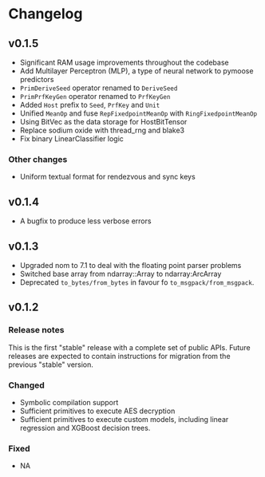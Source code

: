 # Changelog

## v0.1.5

- Significant RAM usage improvements throughout the codebase
- Add Multilayer Perceptron (MLP), a type of neural network to pymoose predictors
- `PrimDeriveSeed` operator renamed to `DeriveSeed`
- `PrimPrfKeyGen` operator renamed to `PrfKeyGen`
- Added `Host` prefix to `Seed`, `PrfKey` and `Unit`
- Unified `MeanOp` and fuse `RepFixedpointMeanOp` with `RingFixedpointMeanOp`
- Using BitVec as the data storage for HostBitTensor
- Replace sodium oxide with thread_rng and blake3
- Fix binary LinearClassifier logic

### Other changes

- Uniform textual format for rendezvous and sync keys

## v0.1.4

- A bugfix to produce less verbose errors

## v0.1.3

- Upgraded nom to 7.1 to deal with the floating point parser problems
- Switched base array from ndarray::Array to ndarray:ArcArray
- Deprecated `to_bytes/from_bytes` in favour fo `to_msgpack/from_msgpack`.

## v0.1.2

### Release notes

This is the first "stable" release with a complete set of public APIs.
Future releases are expected to contain instructions for migration from the previous "stable" version.

### Changed

- Symbolic compilation support
- Sufficient primitives to execute AES decryption
- Sufficient primitives to execute custom models, including linear regression and XGBoost decision trees.

### Fixed

- NA
